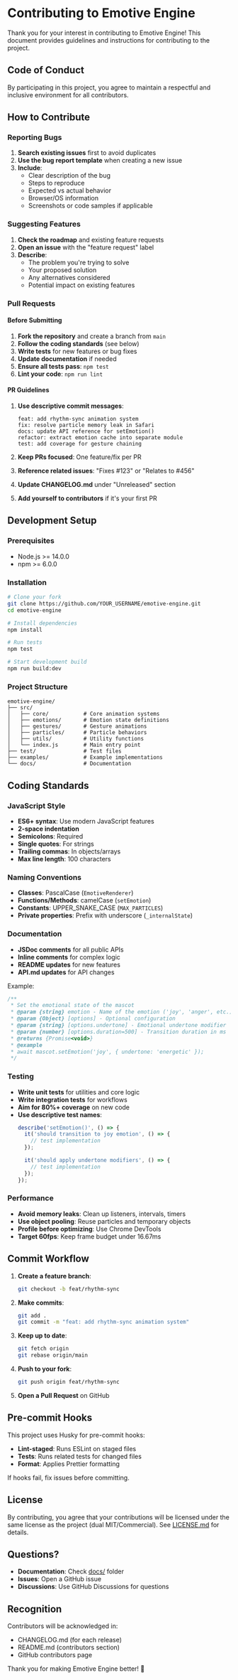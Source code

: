 # Contributing to Emotive Engine

Thank you for your interest in contributing to Emotive Engine! This document provides guidelines and instructions for contributing to the project.

## Code of Conduct

By participating in this project, you agree to maintain a respectful and inclusive environment for all contributors.

## How to Contribute

### Reporting Bugs

1. **Search existing issues** first to avoid duplicates
2. **Use the bug report template** when creating a new issue
3. **Include**:
   - Clear description of the bug
   - Steps to reproduce
   - Expected vs actual behavior
   - Browser/OS information
   - Screenshots or code samples if applicable

### Suggesting Features

1. **Check the roadmap** and existing feature requests
2. **Open an issue** with the "feature request" label
3. **Describe**:
   - The problem you're trying to solve
   - Your proposed solution
   - Any alternatives considered
   - Potential impact on existing features

### Pull Requests

#### Before Submitting

1. **Fork the repository** and create a branch from `main`
2. **Follow the coding standards** (see below)
3. **Write tests** for new features or bug fixes
4. **Update documentation** if needed
5. **Ensure all tests pass**: `npm test`
6. **Lint your code**: `npm run lint`

#### PR Guidelines

1. **Use descriptive commit messages**:
   ```
   feat: add rhythm-sync animation system
   fix: resolve particle memory leak in Safari
   docs: update API reference for setEmotion()
   refactor: extract emotion cache into separate module
   test: add coverage for gesture chaining
   ```

2. **Keep PRs focused**: One feature/fix per PR
3. **Reference related issues**: "Fixes #123" or "Relates to #456"
4. **Update CHANGELOG.md** under "Unreleased" section
5. **Add yourself to contributors** if it's your first PR

## Development Setup

### Prerequisites

- Node.js >= 14.0.0
- npm >= 6.0.0

### Installation

```bash
# Clone your fork
git clone https://github.com/YOUR_USERNAME/emotive-engine.git
cd emotive-engine

# Install dependencies
npm install

# Run tests
npm test

# Start development build
npm run build:dev
```

### Project Structure

```
emotive-engine/
├── src/
│   ├── core/           # Core animation systems
│   ├── emotions/       # Emotion state definitions
│   ├── gestures/       # Gesture animations
│   ├── particles/      # Particle behaviors
│   ├── utils/          # Utility functions
│   └── index.js        # Main entry point
├── test/               # Test files
├── examples/           # Example implementations
└── docs/               # Documentation
```

## Coding Standards

### JavaScript Style

- **ES6+ syntax**: Use modern JavaScript features
- **2-space indentation**
- **Semicolons**: Required
- **Single quotes**: For strings
- **Trailing commas**: In objects/arrays
- **Max line length**: 100 characters

### Naming Conventions

- **Classes**: PascalCase (`EmotiveRenderer`)
- **Functions/Methods**: camelCase (`setEmotion`)
- **Constants**: UPPER_SNAKE_CASE (`MAX_PARTICLES`)
- **Private properties**: Prefix with underscore (`_internalState`)

### Documentation

- **JSDoc comments** for all public APIs
- **Inline comments** for complex logic
- **README updates** for new features
- **API.md updates** for API changes

Example:
```javascript
/**
 * Set the emotional state of the mascot
 * @param {string} emotion - Name of the emotion ('joy', 'anger', etc.)
 * @param {Object} [options] - Optional configuration
 * @param {string} [options.undertone] - Emotional undertone modifier
 * @param {number} [options.duration=500] - Transition duration in ms
 * @returns {Promise<void>}
 * @example
 * await mascot.setEmotion('joy', { undertone: 'energetic' });
 */
```

### Testing

- **Write unit tests** for utilities and core logic
- **Write integration tests** for workflows
- **Aim for 80%+ coverage** on new code
- **Use descriptive test names**:
  ```javascript
  describe('setEmotion()', () => {
    it('should transition to joy emotion', () => {
      // test implementation
    });

    it('should apply undertone modifiers', () => {
      // test implementation
    });
  });
  ```

### Performance

- **Avoid memory leaks**: Clean up listeners, intervals, timers
- **Use object pooling**: Reuse particles and temporary objects
- **Profile before optimizing**: Use Chrome DevTools
- **Target 60fps**: Keep frame budget under 16.67ms

## Commit Workflow

1. **Create a feature branch**:
   ```bash
   git checkout -b feat/rhythm-sync
   ```

2. **Make commits**:
   ```bash
   git add .
   git commit -m "feat: add rhythm-sync animation system"
   ```

3. **Keep up to date**:
   ```bash
   git fetch origin
   git rebase origin/main
   ```

4. **Push to your fork**:
   ```bash
   git push origin feat/rhythm-sync
   ```

5. **Open a Pull Request** on GitHub

## Pre-commit Hooks

This project uses Husky for pre-commit hooks:

- **Lint-staged**: Runs ESLint on staged files
- **Tests**: Runs related tests for changed files
- **Format**: Applies Prettier formatting

If hooks fail, fix issues before committing.

## License

By contributing, you agree that your contributions will be licensed under the same license as the project (dual MIT/Commercial). See [LICENSE.md](./LICENSE.md) for details.

## Questions?

- **Documentation**: Check [docs/](./docs/) folder
- **Issues**: Open a GitHub issue
- **Discussions**: Use GitHub Discussions for questions

## Recognition

Contributors will be acknowledged in:
- CHANGELOG.md (for each release)
- README.md (contributors section)
- GitHub contributors page

Thank you for making Emotive Engine better! 🎉
